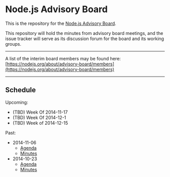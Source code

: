 Node.js Advisory Board
======================

This is the repository for the [Node.js Advisory
Board](https://www.joyent.com/blog/node-js-advisory-board).

This repository will hold the minutes from advisory board meetings, and the
issue tracker will serve as its discussion forum for the board and its working
groups.

---

A list of the interim board members may be found here:
[https://nodejs.org/about/advisory-board/members](https://nodejs.org/about/advisory-board/members)

---

## Schedule

Upcoming:

 * (TBD) Week Of 2014-11-17
 * (TBD) Week Of 2014-12-1
 * (TBD) Week of 2014-12-15

Past:

 * 2014-11-06
    - [Agenda]()
    - [Minutes]()
 * 2014-10-23
    - [Agenda]()
    - [Minutes]()

